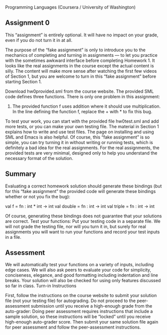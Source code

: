 Programming Languages (Coursera / University of Washington)

## Assignment 0
This “assignment” is entirely optional. It will have no impact on your grade, even if you do not turn it in
at all.

The purpose of the “fake assignment” is only to introduce you to the mechanics of completing and turning
in assignments — to let you practice with the sometimes awkward interface before completing Homework 1.
It looks like the real assignments in the course except the actual content is silly. The content will make more
sense after watching the first few videos of Section 1, but you are welcome to turn in this “fake assignment”
before starting Section 1.

Download hw0provided.sml from the course website. The provided SML code defines three functions. There
is only one problem in this assignment:
1. The provided function f uses addition where it should use multiplication. In the line defining the
function f, replace the + with * to fix this bug.

To test your work, you can start with the provided file hw0test.sml and add more tests, or you can make
your own testing file. The material in Section 1 explains how to write and use test files. The page on
installing and using SML and Emacs is also helpful. Of course, this “fake assignment” is so simple, you can
try turning it in without writing or running tests, which is definitely a bad idea for the real assignments.
For the real assignments, the provided tests are very minimal, designed only to help you understand the
necessary format of the solution.

## Summary
Evaluating a correct homework solution should generate these bindings (but for this “fake assignment” the
provided code will generate these bindings whether or not you fix the bug):

val f = fn : int * int -> int
val double = fn : int -> int
val triple = fn : int -> int

Of course, generating these bindings does not guarantee that your solutions are correct. Test your functions:
Put your testing code in a separate file. We will not grade the testing file, nor will you turn it in, but surely
for real assignments you will want to run your functions and record your test inputs in a file.

## Assessment
We will automatically test your functions on a variety of inputs, including edge cases. We will also ask peers
to evaluate your code for simplicity, conciseness, elegance, and good formatting including indentation and
line breaks. Your solution will also be checked for using only features discussed so far in class.
Turn-in Instructions

First, follow the instructions on the course website to submit your solution file (not your testing file) for autograding. Do not proceed to the peer-assessment submission until you receive a high-enough grade from the
auto-grader: Doing peer assessment requires instructions that include a sample solution, so these instructions
will be “locked” until you receive high-enough auto-grader score. Then submit your same solution file again
for peer assessment and follow the peer-assessment instructions.

